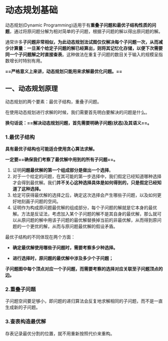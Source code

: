# 动态规划基础

动态规划(Dynamic Programming)适用于有**重叠子问题和最优子结构性质的问题**，通过将原问题分解为相对简单的子问题，根据子问题的解以得出原问题的解。

通常许多**子问题非常相似，为此动态规划法试图仅仅解决每个子问题一次，从而减少计算量**：**一旦某个给定子问题的解已经算出，则将其记忆化存储，以便下次需要同一个子问题解之时直接查表**。这种做法在重复子问题的数目关于输入的规模呈指数增长时特别有用。

**==严格意义上来讲，动态规划只能用来求解最优化问题。==**



## 一、动态规划原理

动态规划的两个要素：最优子结构，重叠子问题。

在使用动态规划进行求解的时候，我们需要首先明白要解决的问题是什么。

**换句话说：==解决动态规划问题，首先需要明确子问题(状态)及其语义==。**

### 1.最优子结构

**具有最优子结构也可能适合使用贪心算法求解。**

**一定要==确保我们考察了最优解中用到的所有子问题==。**

1. 证明**问题最优解的第一个组成部分是做出一个选择**。
2. 对于一个给定的问题，在其可能的第一步选择中，我们假定已经知道哪种选择才会得到最优解。我们**并不关心这种选择具体是如何得到的，只是假定已经知道了这种选择。**
3. 给定可获得最优解的选择之后，确定这次选择会产生哪些子问题，以及如何更好地刻画子问题的空间。
4. 证明作为构成原问题最优解的组成部分，每个子问题的解就是它本身的最优解。方法是反证法，考虑加入某个子问题的解不是其自身的最优解，那么就可以从原问题的解中用该子问题的最优解替换掉当前的非最优解，从而得到原问题的一个更优的解，从而与原问题最优解的假设矛盾。

最优子结构的不同体现在两个方面：

+ **确定最优解使用哪些子问题时，需要考察多少种选择。**

+ **进行选择时，原问题的最优解中涉及多少个子问题；**

  

**子问题图中每个顶点对应一个子问题，而需要考察的选择对应关联至子问题顶点的边。**



### 2.重叠子问题

子问题空间要足够小，即问题的递归算法会反复地求解相同的子问题，而不是一直生成新的子问题。



### 3.查表构造最优解

存表记录最优分割的位置，就不用重新按照代价来重构。